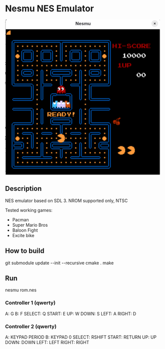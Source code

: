 # Nesmu NES Emulator

![Nesmu screenshot](/nesmu_screenshot.png?raw=true "Nesmu")

## Description
NES emulator based on SDL 3.
NROM supported only, NTSC

Tested working games:
- Pacman
- Super Mario Bros
- Baloon Fight
- Excite bike

## How to build
git submodule update --init --recursive
cmake .
make


## Run
nesmu rom.nes


### Controller 1 (qwerty)
A: G
B: F
SELECT: Q
START: E
UP: W
DOWN: S
LEFT: A
RIGHT: D

### Controller 2 (qwerty)
A: KEYPAD PERIOD
B: KEYPAD 0
SELECT: RSHIFT
START: RETURN
UP: UP
DOWN: DOWN
LEFT: LEFT
RIGHT: RIGHT

